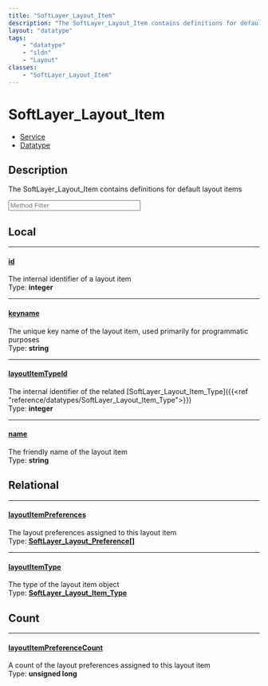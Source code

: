 ```yaml
---
title: "SoftLayer_Layout_Item"
description: "The SoftLayer_Layout_Item contains definitions for default layout items"
layout: "datatype"
tags:
    - "datatype"
    - "sldn"
    - "Layout"
classes:
    - "SoftLayer_Layout_Item"
---
```


# SoftLayer_Layout_Item
<div id='service-datatype'>
    <ul id='sldn-reference-tabs'>
    <li id='service'> <a href='/reference/services/SoftLayer_Layout_Item' >Service</a></li>    <li id='datatype'> <a href='/reference/datatypes/SoftLayer_Layout_Item' >Datatype</a></li>
    </ul>
</div>

## Description 
The SoftLayer_Layout_Item contains definitions for default layout items 





<!-- Service Filer BEGIN -->
<div class="view-filters">
        <div class="clearfix">
            <div class="search-input-box">
                <input placeholder="Method Filter" onkeyup="titleSearch(inputId='prop-input', divId='properties', elementClass='prop-row')" 
                    type="text" id="prop-input" value="" size="30" maxlength="128" class="form-text">
            </div>
        </div>
</div>
<!-- Service Filer END -->

<div id="properties" class="content">
<div id="localProperties" class="prop-content" >

## Local
-----
[id]: #id
#### [id]
The internal identifier of a layout item  
<span class="type-label">Type: </span>**integer**

-----
[keyname]: #keyname
#### [keyname]
The unique key name of the layout item, used primarily for programmatic purposes  
<span class="type-label">Type: </span>**string**

-----
[layoutItemTypeId]: #layoutitemtypeid
#### [layoutItemTypeId]
The internal identifier of the related [SoftLayer_Layout_Item_Type]({{<ref "reference/datatypes/SoftLayer_Layout_Item_Type">}})  
<span class="type-label">Type: </span>**integer**

-----
[name]: #name
#### [name]
The friendly name of the layout item  
<span class="type-label">Type: </span>**string**

</div>
<!-- LOCAL PROPERTY END -->

<div id="relationalProperties"  class="prop-content" >

## Relational
-----
[layoutItemPreferences]: #layoutitempreferences
#### [layoutItemPreferences]
The layout preferences assigned to this layout item  
<span class="type-label">Type: </span>**<a href='/reference/datatypes/SoftLayer_Layout_Preference'>SoftLayer_Layout_Preference[] </a>**

-----
[layoutItemType]: #layoutitemtype
#### [layoutItemType]
The type of the layout item object  
<span class="type-label">Type: </span>**<a href='/reference/datatypes/SoftLayer_Layout_Item_Type'>SoftLayer_Layout_Item_Type </a>**


## Count

-----
[layoutItemPreferenceCount]: #layoutitempreferencecount
#### [layoutItemPreferenceCount]
A count of the layout preferences assigned to this layout item   
<span class="type-label">Type: </span>**unsigned long**

</div>


